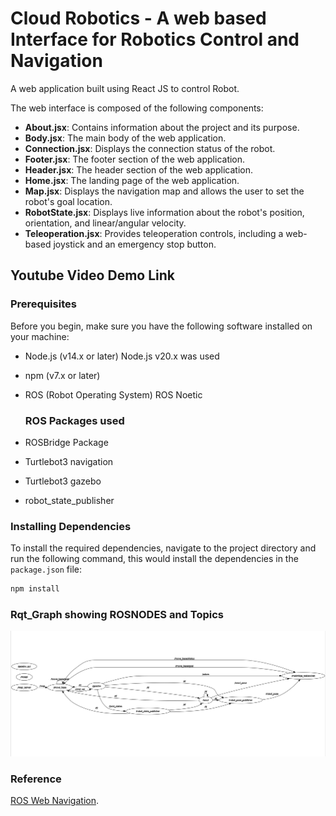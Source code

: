 # Cloud Robotics - A web based Interface for Robotics Control and Navigation
A web application built using React JS to control Robot.

The web interface is composed of the following components:

- **About.jsx**: Contains information about the project and its purpose.
- **Body.jsx**: The main body of the web application.
- **Connection.jsx**: Displays the connection status of the robot.
- **Footer.jsx**: The footer section of the web application.
- **Header.jsx**: The header section of the web application.
- **Home.jsx**: The landing page of the web application.
- **Map.jsx**: Displays the navigation map and allows the user to set the robot's goal location.
- **RobotState.jsx**: Displays live information about the robot's position, orientation, and linear/angular velocity.
- **Teleoperation.jsx**: Provides teleoperation controls, including a web-based joystick and an emergency stop button.

## Youtube Video Demo Link



### Prerequisites

Before you begin, make sure you have the following software installed on your machine:

- Node.js (v14.x or later) Node.js v20.x was used
- npm (v7.x or later)
- ROS (Robot Operating System) ROS Noetic

  ### ROS Packages used
- ROSBridge Package
- Turtlebot3 navigation
- Turtlebot3 gazebo
- robot_state_publisher



### Installing Dependencies

To install the required dependencies, navigate to the project directory and run the following command, this would install the dependencies in the ```package.json``` file:

```bash
npm install
```
### Rqt_Graph showing ROSNODES and Topics
![Rqt_grap](images/rqt.png) 


### Reference

[ROS Web Navigation](https://www.udemy.com/course/ros-web-nav/).
